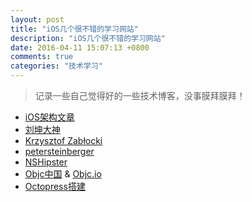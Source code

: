 ```yaml
---  
layout: post  
title: "iOS几个很不错的学习网站"  
description: "iOS几个很不错的学习网站"
date: 2016-04-11 15:07:13 +0800
comments: true  
categories: "技术学习"  
---
```



> 记录一些自己觉得好的一些技术博客，没事膜拜膜拜！

+ [iOS架构文章](http://casatwy.com/)
+ [刘坤大神](https://blog.cnbluebox.com/)
+ [Krzysztof Zabłocki](http://merowing.info/)
+ [petersteinberger](http://petersteinberger.com/)
+ [NSHipster](http://nshipster.com/)
+ [Objc中国](http://objccn.io/) & [Objc.io](https://www.objc.io/issues/)
+ [Octopress搭建](https://shengmingzhiqing.com/blog/octopress-lean-modification-1.html/)

<!--more-->


